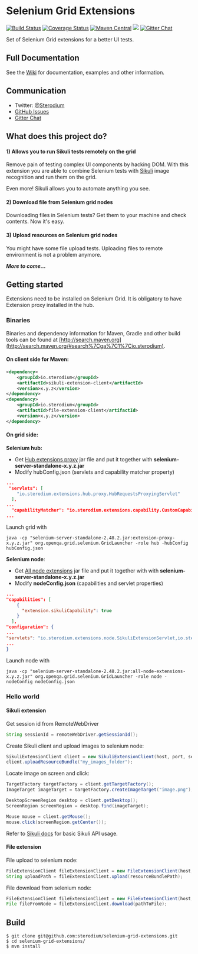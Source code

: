 # Selenium Grid Extensions

[![Build Status](https://travis-ci.org/sterodium/selenium-grid-extensions.svg?branch=master)](https://travis-ci.org/sterodium/selenium-grid-extensions)
[![Coverage Status](https://coveralls.io/repos/sterodium/selenium-grid-extensions/badge.svg?branch=master&service=github)](https://coveralls.io/github/sterodium/selenium-grid-extensions?branch=master)
[![Maven Central](https://img.shields.io/maven-central/v/io.sterodium/selenium-grid-extensions.svg)](https://maven-badges.herokuapp.com/maven-central/io.sterodium/selenium-grid-extensions)
[![][license img]][license]
[![Gitter Chat](http://img.shields.io/badge/chat-online-brightgreen.svg)](https://gitter.im/sterodium/selenium-grid-extensions)


Set of Selenium Grid extensions for a better UI tests.

## Full Documentation

See the [Wiki](https://github.com/sterodium/selenium-grid-extensions/wiki) for documentation, examples and other information.

## Communication

- Twitter: [@Sterodium](http://twitter.com/Sterodium)
- [GitHub Issues](https://github.com/sterodium/selenium-grid-extensions/issues)
- [Gitter Chat](https://gitter.im/sterodium/selenium-grid-extensions)

## What does this project do?

#### 1) Allows you to run Sikuli tests remotely on the grid

Remove pain of testing complex UI components by hacking DOM. With this extension you are able to combine Selenium tests
with [Sikuli](http://www.sikuli.org/) image recognition and run them on the grid.

Even more! Sikuli allows you to automate anything you see.

#### 2) Download file from Selenium grid nodes

Downloading files in Selenium tests? Get them to your machine and check contents. Now it's easy.

#### 3) Upload resources on Selenium grid nodes

You might have some file upload tests. Uploading files to remote environment is not a problem anymore.

**_More to come..._**

## Getting started

Extensions need to be installed on Selenium Grid.
It is obligatory to have Extension proxy installed in the hub.

### Binaries

Binaries and dependency information for Maven, Gradle and other build tools can be found at [http://search.maven.org](http://search.maven.org/#search%7Cga%7C1%7Cio.sterodium).

#### On client side for Maven:

```xml
<dependency>
    <groupId>io.sterodium</groupId>
    <artifactId>sikuli-extension-client</artifactId>
    <version>x.y.z</version>
</dependency>
<dependency>
    <groupId>io.sterodium</groupId>
    <artifactId>file-extension-client</artifactId>
    <version>x.y.z</version>
</dependency>
```

#### On grid side:

**Selenium hub:**

- Get [Hub extensions proxy](http://search.maven.org/#search%7Cgav%7C1%7Cg%3A%22io.sterodium%22%20AND%20a%3A%22extension-proxy%22) jar file and put it together with **selenium-server-standalone-x.y.z.jar**
- Modify hubConfig.json (servlets and capability matcher property) 
```json
...
 "servlets": [
    "io.sterodium.extensions.hub.proxy.HubRequestsProxyingServlet"
  ],
...
  "capabilityMatcher": "io.sterodium.extensions.capability.CustomCapabilityMatcher"
...
```
Launch grid with 
```
java -cp "selenium-server-standalone-2.48.2.jar:extension-proxy-x.y.z.jar" org.openqa.grid.selenium.GridLauncher -role hub -hubConfig hubConfig.json
```

**Selenium node**:
- Get [All node extensions](http://search.maven.org/#search%7Cga%7C1%7Cg%3A%22io.sterodium%22%20AND%20a%3A%22all-node-extensions%22) jar file and put it together with with **selenium-server-standalone-x.y.z.jar**
- Modify **nodeConfig.json** (capabilities and servlet properties) 

```json
...
"capabilities": [
    {
      "extension.sikuliCapability": true
    }
  ],
"configuration": {
...
"servlets": "io.sterodium.extensions.node.SikuliExtensionServlet,io.sterodium.extensions.node.upload.FileUploadServlet,io.sterodium.extensions.node.download.FileDownloadServlet"
...
}
```
Launch node with 
```
java -cp "selenium-server-standalone-2.48.2.jar:all-node-extensions-x.y.z.jar" org.openqa.grid.selenium.GridLauncher -role node -nodeConfig nodeConfig.json
```


### Hello world

#### Sikuli extension

Get session id from RemoteWebDriver

```java
String sessionId = remoteWebDriver.getSessionId();
```

Create Sikuli client and upload images to selenium node:

```java
SikuliExtensionClient client = new SikuliExtensionClient(host, port, sessionId);
client.uploadResourceBundle("my_images_folder");
```

Locate image on screen and click:

```java
TargetFactory targetFactory = client.getTargetFactory();
ImageTarget imageTarget = targetFactory.createImageTarget("image.png");

DesktopScreenRegion desktop = client.getDesktop();
ScreenRegion screenRegion = desktop.find(imageTarget);

Mouse mouse = client.getMouse();
mouse.click(screenRegion.getCenter());
```

Refer to [Sikuli docs](https://code.google.com/p/sikuli-api/wiki/BasicUsage?hl=en) for basic Sikuli API usage.

#### File extension

File upload to selenium node:

```java
FileExtensionClient fileExtensionClient = new FileExtensionClient(host, port, sessionId);
String uploadPath = fileExtensionClient.upload(resourceBundlePath);
```

File download from selenium node:

```java
FileExtensionClient fileExtensionClient = new FileExtensionClient(host, port, sessionId);
File fileFromNode = fileExtensionClient.download(pathToFile);
```

## Build

```
$ git clone git@github.com:sterodium/selenium-grid-extensions.git
$ cd selenium-grid-extensions/
$ mvn install
```

[license]:LICENSE
[license img]:https://img.shields.io/badge/License-Apache%202-blue.svg
